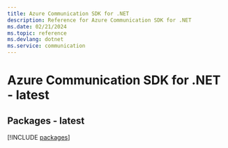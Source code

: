 ```yaml
---
title: Azure Communication SDK for .NET
description: Reference for Azure Communication SDK for .NET
ms.date: 02/21/2024
ms.topic: reference
ms.devlang: dotnet
ms.service: communication
---
```

# Azure Communication SDK for .NET - latest
## Packages - latest
[!INCLUDE [packages](communication-index.md)]